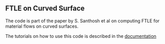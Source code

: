 ## FTLE on Curved Surface 
The code is part of the paper by S. Santhosh et al on computing FTLE for material flows on curved surfaces. 

The tutorials on how to use this code is described in the [documentation](https://sreejithsanthosh.github.io/FTLEhub)  